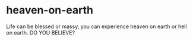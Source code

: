 # heaven-on-earth
Life can be blessed or massy, you can experience heaven on earth or hell on earth. DO YOU BELIEVE?
